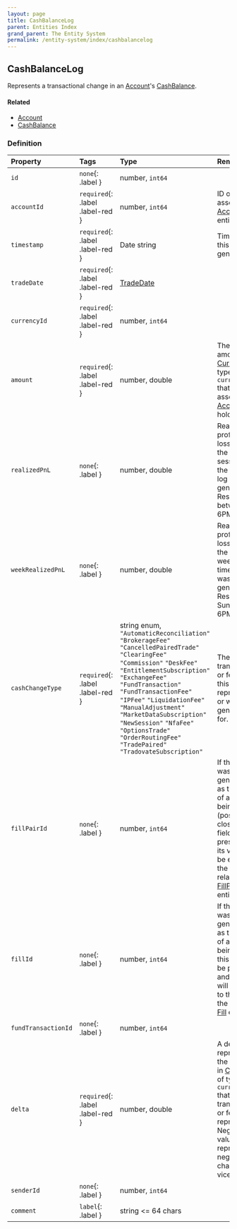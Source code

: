 ```yaml
---
layout: page
title: CashBalanceLog
parent: Entities Index
grand_parent: The Entity System
permalink: /entity-system/index/cashbalancelog
---
```


## CashBalanceLog
Represents a transactional change in an [Account]({{site.basurl}}/entity-system/index/account)'s [CashBalance]({{site.basurl}}/entity-system/index/cashbalance).

#### Related
- [Account]({{site.basurl}}/entity-system/index/account)
- [CashBalance]({{site.basurl}}/entity-system/index/cashbalance)

### Definition

| Property | Tags | Type | Remarks
|:---------|:-----|:-----|:-------
| `id` | `none`{: .label } | number, `int64` |
| `accountId` | `required`{: .label .label-red } | number, `int64` | ID of the associated [Account]({{site.baseurl}}/entity-system/index/account) entity.
| `timestamp` | `required`{: .label .label-red } | Date string | Time that this log was generated.
| `tradeDate` | `required`{: .label .label-red } | [TradeDate]({{site.baseurl}}/entity-system/index/tradedate) |
| `currencyId` | `required`{: .label .label-red } | number, `int64` |
| `amount` | `required`{: .label .label-red } | number, double | The decimal amount in [Currency]({{site.baseurl}}/entity-system/index/currency) of type `currencyId` that the associated [Account]({{site.baseurl}}/entity-system/index/account) is holding.
| `realizedPnL` | `none`{: .label } | number, double | Realized profits & losses for the current session at the time this log was generated. Resets daily between 5-6PM EST
| `weekRealizedPnL` | `none`{: .label } | number, double | Realized profits & losses for the trading week at the time this log was generated. Resets Sunday 6PM EST.
| `cashChangeType` | `required`{: .label .label-red } | string enum, `"AutomaticReconciliation"` `"BrokerageFee"` `"CancelledPairedTrade"` `"ClearingFee"` `"Commission"` `"DeskFee"` `"EntitlementSubscription"` `"ExchangeFee"` `"FundTransaction"` `"FundTransactionFee"` `"IPFee"` `"LiquidationFee"` `"ManualAdjustment"` `"MarketDataSubscription"` `"NewSession"` `"NfaFee"` `"OptionsTrade"` `"OrderRoutingFee"` `"TradePaired"` `"TradovateSubscription"` | The type of transaction or fee that this log represents or was generated for.
| `fillPairId` | `none`{: .label } | number, `int64` | If this log was generated as the result of a [Fill]({{site.baseurl}}/entity-system/index/fill) being paired (position closing) this field will be present and its value will be equal to the ID of the related [FillPair]({{site.baseurl}}/entity-system/index/fillpair) entity. 
| `fillId` | `none`{: .label } | number, `int64` | If this log was generated as the result of a order being filled, this field will be present and its value will be equal to the ID of the related [Fill]({{site.baseurl}}/entity-system/index/fill) entity.
| `fundTransactionId` | `none`{: .label } | number, `int64` |
| `delta` | `required`{: .label .label-red } | number, double | A decimal representing the change in [Currency]({{site.baseurl}}/entity-system/index/currency) of type `currencyId` that this transaction or fee represents. Negative values represent negative change, and vice versa.
| `senderId` | `none`{: .label } | number, `int64` |
| `comment` | `label`{: .label } | string <= 64 chars | 